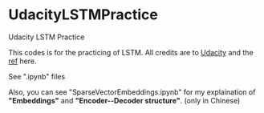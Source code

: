# UdacityLSTMPractice
Udacity LSTM Practice

This codes is for the practicing of LSTM. All credits are to [Udacity](https://github.com/tensorflow/tensorflow/blob/master/tensorflow/examples/udacity/6_lstm.ipynb) and the [ref](https://github.com/rndbrtrnd/udacity-deep-learning/blob/master/6_lstm.ipynb) here.

See ".ipynb" files

Also, you can see "SparseVectorEmbeddings.ipynb" for my explaination of **"Embeddings"** and **"Encoder--Decoder structure"**. (only in Chinese)
